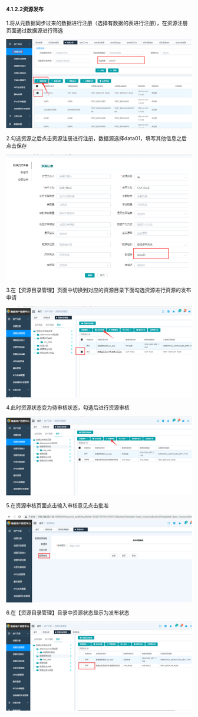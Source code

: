 #### 4.1.2.2资源发布

1.将从元数据同步过来的数据进行注册（选择有数据的表进行注册），在资源注册页面通过数据源进行筛选

![image-20210511105352877](4.1.2.2%E8%B5%84%E6%BA%90%E5%8F%91%E5%B8%83.assets/image-20210511105352877.png)

2.勾选资源之后点击资源注册进行注册，数据源选择data01，填写其他信息之后点击保存

![image-20210511165133090](4.1.2.2%E8%B5%84%E6%BA%90%E5%8F%91%E5%B8%83.assets/image-20210511165133090.png)

3.在【资源目录管理】页面中切换到对应的资源目录下面勾选资源进行资源的发布申请

![image-20210511165240109](4.1.2.2%E8%B5%84%E6%BA%90%E5%8F%91%E5%B8%83.assets/image-20210511165240109.png)

4.此时资源状态变为待审核状态，勾选后进行资源审核

![image-20210511165458539](4.1.2.2%E8%B5%84%E6%BA%90%E5%8F%91%E5%B8%83.assets/image-20210511165458539.png)

5.在资源审核页面点击输入审核意见点击批准

![image-20210511165743604](4.1.2.2%E8%B5%84%E6%BA%90%E5%8F%91%E5%B8%83.assets/image-20210511165743604.png)

6.在【资源目录管理】目录中资源状态显示为发布状态

![image-20210511170014928](4.1.2.2%E8%B5%84%E6%BA%90%E5%8F%91%E5%B8%83.assets/image-20210511170014928.png)